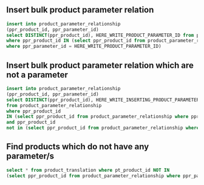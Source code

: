 ## Insert bulk product parameter relation
```sql
insert into product_parameter_relationship
(ppr_product_id, ppr_parameter_id)
select DISTINCT(ppr_product_id), HERE_WRITE_PRODUCT_PARAMETER_ID from product_parameter_relationship
where ppr_product_id IN (select ppr_product_id from product_parameter_relationship
where ppr_parameter_id = HERE_WRITE_PRODUCT_PARAMETER_ID)
```

## Insert bulk product parameter relation which are not a parameter 
```sql
insert into product_parameter_relationship 
(ppr_product_id, ppr_parameter_id) 
select DISTINCT(ppr_product_id), HERE_WRITE_INSERTING_PRODUCT_PARAMETER_ID 
from product_parameter_relationship 
where ppr_product_id 
IN (select ppr_product_id from product_parameter_relationship where ppr_parameter_id = HERE_WRITE_RECOGNIZABLE_PARAMETER_ID)
and ppr_product_id 
not in (select ppr_product_id from product_parameter_relationship where ppr_parameter_id in (EXCLUDE_PARAMETER_ID,..))
```

## Find products which do not have any parameter/s
```sql
select * from product_translation where pt_product_id NOT IN 
(select ppr_product_id from product_parameter_relationship where ppr_parameter_id in (251, 252))
```